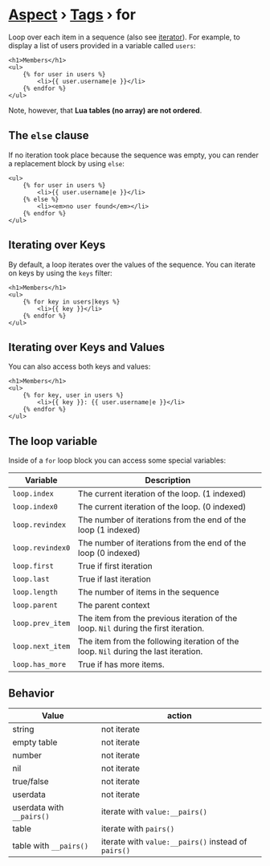 [Aspect](./../../readme.md) › [Tags](./../tags.md) › for
=========

<!-- {% raw %} -->

Loop over each item in a sequence (also see [iterator](../api.md#iterator-and-countable-objects)). 
For example, to display a list of users provided in a variable called `users`:

```twig
<h1>Members</h1>
<ul>
    {% for user in users %}
        <li>{{ user.username|e }}</li>
    {% endfor %}
</ul>
```

Note, however, that **Lua tables (no array) are not ordered**.

The `else` clause
-----------------

If no iteration took place because the sequence was empty, you can render a replacement block by using `else`:

```twig
<ul>
    {% for user in users %}
        <li>{{ user.username|e }}</li>
    {% else %}
        <li><em>no user found</em></li>
    {% endfor %}
</ul>
```

Iterating over Keys
-------------------

By default, a loop iterates over the values of the sequence. You can iterate on keys by using the `keys` filter:

```twig
<h1>Members</h1>
<ul>
    {% for key in users|keys %}
        <li>{{ key }}</li>
    {% endfor %}
</ul>
```

Iterating over Keys and Values
------------------------------

You can also access both keys and values:

```twig
<h1>Members</h1>
<ul>
    {% for key, user in users %}
        <li>{{ key }}: {{ user.username|e }}</li>
    {% endfor %}
</ul>
```

The loop variable
-----------------

Inside of a `for` loop block you can access some special variables:

| Variable            | Description               |
|---------------------|---------------------------|
| `loop.index`        | The current iteration of the loop. (1 indexed) |
| `loop.index0`       | The current iteration of the loop. (0 indexed) |
| `loop.revindex`     | The number of iterations from the end of the loop (1 indexed) |
| `loop.revindex0`    | The number of iterations from the end of the loop (0 indexed) |
| `loop.first`        | True if first iteration |
| `loop.last`         | True if last iteration |
| `loop.length`       | The number of items in the sequence |
| `loop.parent`       | The parent context |
| `loop.prev_item`    | The item from the previous iteration of the loop. `Nil` during the first iteration. |
| `loop.next_item`    | The item from the following iteration of the loop. `Nil` during the last iteration. |
| `loop.has_more`     | True if has more items. |

Behavior
--------

| Value                     | action               |
|---------------------------|----------------------|
| string                    | not iterate          |
| empty table               | not iterate          |
| number                    | not iterate          |
| nil                       | not iterate          |
| true/false                | not iterate          |
| userdata                  | not iterate          |
| userdata with `__pairs()` | iterate with `value:__pairs()` |
| table                     | iterate with `pairs()` |
| table with `__pairs()`    | iterate with `value:__pairs()` instead of `pairs()` |


<!-- {% endraw %} -->